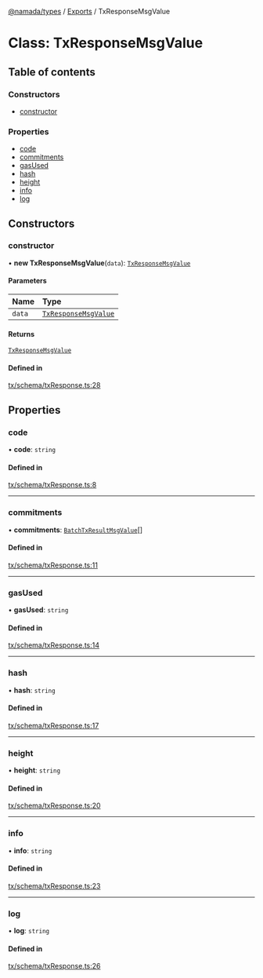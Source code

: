 [@namada/types](../README.md) / [Exports](../modules.md) / TxResponseMsgValue

# Class: TxResponseMsgValue

## Table of contents

### Constructors

- [constructor](TxResponseMsgValue.md#constructor)

### Properties

- [code](TxResponseMsgValue.md#code)
- [commitments](TxResponseMsgValue.md#commitments)
- [gasUsed](TxResponseMsgValue.md#gasused)
- [hash](TxResponseMsgValue.md#hash)
- [height](TxResponseMsgValue.md#height)
- [info](TxResponseMsgValue.md#info)
- [log](TxResponseMsgValue.md#log)

## Constructors

### constructor

• **new TxResponseMsgValue**(`data`): [`TxResponseMsgValue`](TxResponseMsgValue.md)

#### Parameters

| Name | Type |
| :------ | :------ |
| `data` | [`TxResponseMsgValue`](TxResponseMsgValue.md) |

#### Returns

[`TxResponseMsgValue`](TxResponseMsgValue.md)

#### Defined in

[tx/schema/txResponse.ts:28](https://github.com/anoma/namada-interface/blob/3f6d5c3f/packages/types/src/tx/schema/txResponse.ts#L28)

## Properties

### code

• **code**: `string`

#### Defined in

[tx/schema/txResponse.ts:8](https://github.com/anoma/namada-interface/blob/3f6d5c3f/packages/types/src/tx/schema/txResponse.ts#L8)

___

### commitments

• **commitments**: [`BatchTxResultMsgValue`](BatchTxResultMsgValue.md)[]

#### Defined in

[tx/schema/txResponse.ts:11](https://github.com/anoma/namada-interface/blob/3f6d5c3f/packages/types/src/tx/schema/txResponse.ts#L11)

___

### gasUsed

• **gasUsed**: `string`

#### Defined in

[tx/schema/txResponse.ts:14](https://github.com/anoma/namada-interface/blob/3f6d5c3f/packages/types/src/tx/schema/txResponse.ts#L14)

___

### hash

• **hash**: `string`

#### Defined in

[tx/schema/txResponse.ts:17](https://github.com/anoma/namada-interface/blob/3f6d5c3f/packages/types/src/tx/schema/txResponse.ts#L17)

___

### height

• **height**: `string`

#### Defined in

[tx/schema/txResponse.ts:20](https://github.com/anoma/namada-interface/blob/3f6d5c3f/packages/types/src/tx/schema/txResponse.ts#L20)

___

### info

• **info**: `string`

#### Defined in

[tx/schema/txResponse.ts:23](https://github.com/anoma/namada-interface/blob/3f6d5c3f/packages/types/src/tx/schema/txResponse.ts#L23)

___

### log

• **log**: `string`

#### Defined in

[tx/schema/txResponse.ts:26](https://github.com/anoma/namada-interface/blob/3f6d5c3f/packages/types/src/tx/schema/txResponse.ts#L26)
